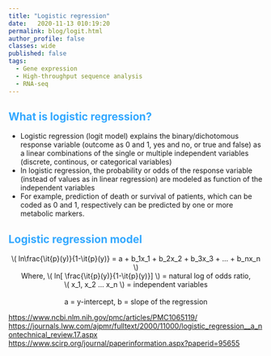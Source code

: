 ```yaml
---
title: "Logistic regression"
date:   2020-11-13 010:19:20
permalink: blog/logit.html
author_profile: false
classes: wide
published: false
tags:
  - Gene expression
  - High-throughput sequence analysis
  - RNA-seq
---
```


<script type="text/javascript" async src="https://cdnjs.cloudflare.com/ajax/libs/mathjax/2.7.5/MathJax.js?config=TeX-MML-AM_CHTML" async></script>


## <span style="color:#33a8ff">What is logistic regression?</span>
- Logistic regression (logit model) explains the binary/dichotomous response variable (outcome as 0 and 1, yes and no, or 
  true and false) as a linear combinations of the single or multiple independent variables (discrete,  continous, or 
  categorical variables)
- In logistic regression, the probability or odds of the response variable (instead of values as in linear regression)
  are modeled as function of the independent variables
- For example, prediction of death or survival of patients, which can be coded as 0 and 1, respectively can be
  predicted by one or more metabolic markers.

## <span style="color:#33a8ff">Logistic regression model</span>

<p align="center">
  \( ln\frac{\it{p}(y)}{1-\it{p}(y)} = a + b_1x_1 + b_2x_2 + b_3x_3 + ... + b_nx_n  \) <br>
  Where, \(  ln[ \frac{\it{p}(y)}{1-\it{p}(y)}] \)  = natural log of odds ratio, <br>
         \( x_1, x_2 ... x_n \) = independent variables <br>
         </br>a = y-intercept, b = slope of the regression 
  </p>


https://www.ncbi.nlm.nih.gov/pmc/articles/PMC1065119/
https://journals.lww.com/ajpmr/fulltext/2000/11000/logistic_regression__a_nontechnical_review.17.aspx
https://www.scirp.org/journal/paperinformation.aspx?paperid=95655